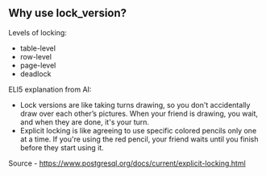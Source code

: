 ## Why use lock_version?

Levels of locking:
- table-level
- row-level
- page-level
- deadlock


ELI5 explanation from AI:
- Lock versions are like taking turns drawing, so you don't accidentally draw over each other’s pictures. When your friend is drawing, you wait, and when they are done, it's your turn.
- Explicit locking is like agreeing to use specific colored pencils only one at a time. If you're using the red pencil, your friend waits until you finish before they start using it.

Source - https://www.postgresql.org/docs/current/explicit-locking.html
